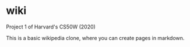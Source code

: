 # wiki

Project 1 of Harvard's CS50W (2020)

This is a basic wikipedia clone, where you can create pages in markdown.
